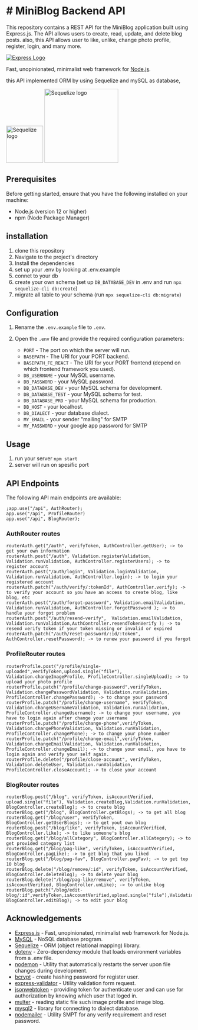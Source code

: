 # # MiniBlog Backend API

This repository contains a REST API for the MiniBlog application built using Express.js. The API allows users to create, read, update, and delete blog posts. also, this API allows user to like, unlike, change photo profile, register, login, and many more.

[![Express Logo](https://i.cloudup.com/zfY6lL7eFa-3000x3000.png)](http://expressjs.com/)

Fast, unopinionated, minimalist web framework for [Node.js](http://nodejs.org).
<p>this API implemented ORM by using Sequelize and mySQL as database,</p> 
<span align="left"><a href="https://sequelize.org"><img src="https://encrypted-tbn0.gstatic.com/images?q=tbn:ANd9GcRFDuwpPiasM9ECrEuO5nPzbHUJTiApvE4cLypVdMycI9ap4aukVyG0foCyfiBix4cLVb0&usqp=CAU" width="100" alt="Sequelize logo" /></a>
</span>
<span>
    <a href="https://mysql.com"><img src="https://alphacode.pythonanywhere.com/static/img_cover/kckr.png" width="200" alt="Sequelize logo" /></a>
</span>


  
## Prerequisites

Before getting started, ensure that you have the following installed on your machine:

- Node.js (version 12 or higher)
- npm (Node Package Manager)

## installation

1. clone this repository
2. Navigate to the project's directory
3. Install the dependencies
4. set up your .env by looking at .env.example
5. connet to your db
6. create your own schema (set up `DB_DATABASE_DEV` in .env and run `npx sequelize-cli db:create`)
7. migrate all table to your schema (run `npx sequelize-cli db:migrate`)

## Configuration

1.  Rename the `.env.example` file to `.env`.
2.  Open the `.env` file and provide the required configuration parameters:

    - `PORT` - The port on which the server will run.
    - `BASEPATH` - The URI for your PORT backend.
    - `BASEPATH_FE_REACT` - The URI for your PORT frontend (depend on which frontend framework you used).
    - `DB_USERNAME` - your MySQL username.
    - `DB_PASSWORD` - your MySQL password.
    - `DB_DATABASE_DEV` - your MySQL schema for development.
    - `DB_DATABASE_TEST` - your MySQL schema for test.
    - `DB_DATABASE_PRD` - your MySQL schema for production.
    - `DB_HOST` - your localhost.
    - `DB_DIALECT` - your database dialect.
    - `MY_EMAIL` - your sender "mailing" for SMTP
    - `MY_PASSWORD` - your google app password for SMTP

## Usage

1.  run your server `npm start`
2.  server will run on spesific port

## API Endpoints

The following API main endpoints are available:

    ;app.use("/api", AuthRouter);
    app.use("/api", ProfileRouter)
    app.use("/api", BlogRouter);
### AuthRouter routes
    routerAuth.get("/auth", verifyToken, AuthController.getUser); -> to get your own information
    routerAuth.post("/auth", Validation.registerValidation, Validation.runValidation, AuthController.registerUsers); -> to register account
    routerAuth.post("/auth/login", Validation.loginValidation, Validation.runValidation, AuthController.login); -> to login your registered account
    routerAuth.patch("/auth/verify/:tokenId", AuthController.verify); -> to verify your account so you have an access to create blog, like blog, etc
    routerAuth.post("/auth/forgot-password", Validation.emailValidation, Validation.runValidation, AuthController.forgotPassword ); -> to handle your forgot problem
    routerAuth.post("/auth/resend-verify",  Validation.emailValidation, Validation.runValidation,AuthController.resendTokenVerify ); -> to resend verify token if your token missing or invalid or expired
    routerAuth.patch("/auth/reset-password/:id/:token", AuthController.resetPassword); -> to renew your password if you forgot

### ProfileRouter routes
    routerProfile.post("/profile/single-uploaded",verifyToken,upload.single("file"), Validation.changeImageProfile, ProfileController.singleUpload); -> to upload your photo profile
    routerProfile.patch("/profile/change-password",verifyToken, Validation.changePasswordValidation, Validation.runValidation, ProfileController.changePassword); -> to change your password
    routerProfile.patch("/profile/change-username", verifyToken, Validation.changeUsernameValidation, Validation.runValidation, ProfileController.changeUsername); -> to change your username, you have to login again after change your username
    routerProfile.patch("/profile/change-phone",verifyToken, Validation.changePhoneValidation, Validation.runValidation, ProfileController.changePhone); -> to change your phone number
    routerProfile.patch("/profile/change-email",verifyToken, Validation.changeEmailValidation, Validation.runValidation, ProfileController.changeEmail); -> to change your email, you have to login again and verify your self again.
    routerProfile.delete("/profile/close-account", verifyToken, Validation.deleteUser, Validation.runValidation, ProfileController.closeAccount); -> to close your account
    
### BlogRouter routes
    routerBlog.post("/blog", verifyToken, isAccountVerified, upload.single("file"), Validation.createBlog,Validation.runValidation, BlogController.createBlog); -> to create blog
    routerBlog.get("/blog", BlogController.getBlogs); -> to get all blog
    routerBlog.get("/blog/user", verifyToken, BlogController.getUserBlogs); -> to get yout own blog
    routerBlog.post("/blog/like", verifyToken, isAccountVerified, BlogController.like); -> to like someone's blog
    routerBlog.get("/blog/allCategory", BlogController.allCategory); -> to get provided category list
    routerBlog.get("/blog/pag-like", verifyToken, isAccountVerified, BlogController.pagLike); -> to get blog that you liked
    routerBlog.get("/blog/pag-fav", BlogController.pagFav); -> to get top 10 blog
    routerBlog.delete("/blog/remove/:id", verifyToken, isAccountVerified, BlogController.deleteBlog); -> to delete your blog
    routerBlog.delete("/blog/pag-like/remove", verifyToken, isAccountVerified, BlogController.unLike); -> to unlike blog
    routerBlog.patch("/blog/edit-blog/:id",verifyToken,isAccountVerified,upload.single("file"),Validation.createBlog,Validation.runValidation,
    BlogController.editBlog); -> to edit your blog

## Acknowledgements

- [Express.js](https://expressjs.com/) - Fast, unopinionated, minimalist web framework for Node.js.
- [MySQL](https://www.mysql.com/) - NoSQL database program.
- [Sequelize](https://sequelize.org/docs/v6/other-topics/migrations/) - ORM (object relational mapping) library.
- [dotenv](https://www.npmjs.com/package/dotenv) - Zero-dependency module that loads environment variables from a .env file.
- [nodemon](https://www.npmjs.com/package/nodemon) - Utility that automatically restarts the server upon file changes during development.
- [bcrypt](https://www.npmjs.com/package/bcrypt) - create hashing password for register user.
- [express-validator](https://www.express-validator.github.io) - Utility validation form request.
- [jsonwebtoken](https://www.jwt.io) - providing token for authenticate user and can use for authorization by knowing which user that loged in.
- [multer](https://www.npmjs.com/package/multer) - reading static file such image profile and image blog.
- [mysql2](https://www.npmjs.com/package/mysql2) - library for connecting to dialect database.
- [nodemailer](https://www.npmjs.com/package/nodemailer) - Utility SMPT for any verify requirement and reset password.
